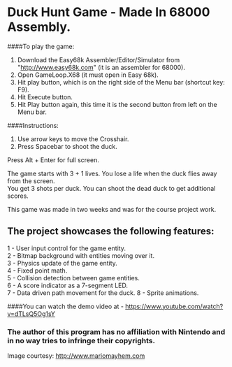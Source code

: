 # Duck Hunt Game - Made In 68000 Assembly.

####To play the game:  
1. Download the Easy68k Assembler/Editor/Simulator from "http://www.easy68k.com" (it is an assembler for 68000).  
2. Open GameLoop.X68 (it must open in Easy 68k).  
3. Hit play button, which is on the right side of the Menu bar (shortcut key: F9).  
4. Hit Execute button.  
5. Hit Play button again, this time it is the second button from left on the Menu bar.  

####Instructions:  
1. Use arrow keys to move the Crosshair.  
2. Press Spacebar to shoot the duck.  

Press Alt + Enter for full screen.

The game starts with 3 + 1 lives. You lose a life when the duck flies away from the screen.  
You get 3 shots per duck. You can shoot the dead duck to get additional scores.  

This game was made in two weeks and was for the course project work.

The project showcases the following features:  
---
1 - User input control for the game entity.  
2 - Bitmap background with entities moving over it.  
3 - Physics update of the game entity.  
4 - Fixed point math.  
5 - Collision detection between game entities.  
6 - A score indicator as a 7-segment LED.  
7 - Data driven path movement for the duck.
8 - Sprite animations.

####You can watch the demo video at - https://www.youtube.com/watch?v=dTLsQ5Og1sY

### The author of this program has no affiliation with Nintendo and in no way tries to infringe their copyrights.  

Image courtesy: http://www.mariomayhem.com
